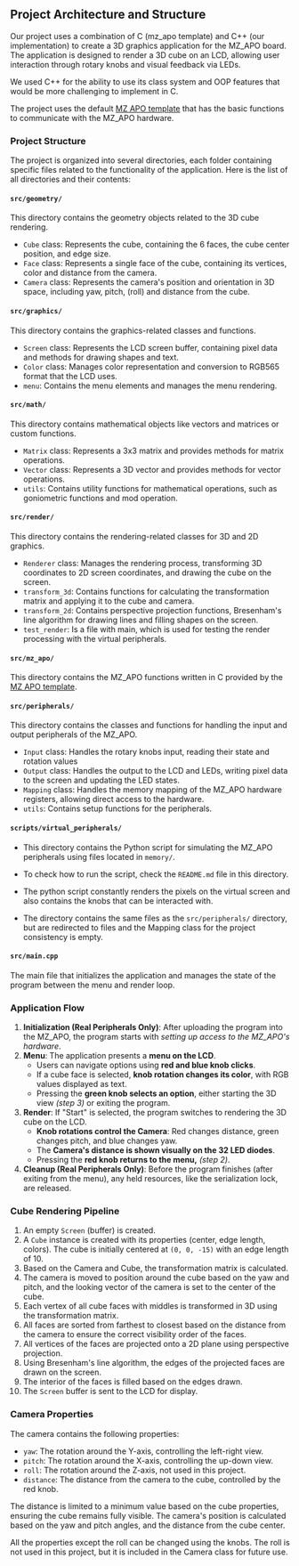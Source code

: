 ## Project Architecture and Structure

Our project uses a combination of C (mz_apo template) and C++ (our implementation) to create a 3D graphics application for the MZ_APO board.
The application is designed to render a 3D cube on an LCD, allowing user interaction through rotary knobs and visual feedback via LEDs.

We used C++ for the ability to use its class system and OOP features that would be more challenging to implement in C.

The project uses the default [MZ APO template](https://cw.fel.cvut.cz/b242/courses/b35apo/semestral/template) that has the basic functions to communicate with the MZ_APO hardware.
### Project Structure

The project is organized into several directories, each folder containing specific files related to the functionality of the application.
Here is the list of all directories and their contents:

#### `src/geometry/`

This directory contains the geometry objects related to the 3D cube rendering.

- `Cube` class: Represents the cube, containing the 6 faces, the cube center position, and edge size.
- `Face` class: Represents a single face of the cube, containing its vertices, color and distance from the camera.
- `Camera` class: Represents the camera's position and orientation in 3D space, including yaw, pitch, (roll) and distance from the cube.

#### `src/graphics/`

This directory contains the graphics-related classes and functions.

- `Screen` class: Represents the LCD screen buffer, containing pixel data and methods for drawing shapes and text.
- `Color` class: Manages color representation and conversion to RGB565 format that the LCD uses.
- `menu`: Contains the menu elements and manages the menu rendering.

#### `src/math/`

This directory contains mathematical objects like vectors and matrices or custom functions.

- `Matrix` class: Represents a 3x3 matrix and provides methods for matrix operations.
- `Vector` class: Represents a 3D vector and provides methods for vector operations.
- `utils`: Contains utility functions for mathematical operations, such as goniometric functions and mod operation.

#### `src/render/`

This directory contains the rendering-related classes for 3D and 2D graphics.

- `Renderer` class: Manages the rendering process, transforming 3D coordinates to 2D screen coordinates, and drawing the cube on the screen.
- `transform_3d`: Contains functions for calculating the transformation matrix and applying it to the cube and camera.
- `transform_2d`: Contains perspective projection functions, Bresenham's line algorithm for drawing lines and filling shapes on the screen.
- `test_render`: Is a file with main, which is used for testing the render processing with the virtual peripherals.

#### `src/mz_apo/`

This directory contains the MZ_APO functions written in C provided by the [MZ APO template](https://cw.fel.cvut.cz/b242/courses/b35apo/semestral/template).

#### `src/peripherals/`

This directory contains the classes and functions for handling the input and output peripherals of the MZ_APO.

- `Input` class: Handles the rotary knobs input, reading their state and rotation values
- `Output` class: Handles the output to the LCD and LEDs, writing pixel data to the screen and updating the LED states.
- `Mapping` class: Handles the memory mapping of the MZ_APO hardware registers, allowing direct access to the hardware.
- `utils`: Contains setup functions for the peripherals.

#### `scripts/virtual_peripherals/`

- This directory contains the Python script for simulating the MZ_APO peripherals using files located in `memory/`.

- To check how to run the script, check the `README.md` file in this directory.

- The python script constantly renders the pixels on the virtual screen and also contains the knobs that can be interacted with.

- The directory contains the same files as the `src/peripherals/` directory, but are redirected to files and the Mapping class for the project consistency is empty.


#### `src/main.cpp`

The main file that initializes the application and manages the state of the program between the menu and render loop.

### Application Flow

1. **Initialization (Real Peripherals Only)**: After uploading the program into the MZ_APO, the program starts with *setting up access to the MZ_APO's hardware*.
2. **Menu**: The application presents a **menu on the LCD**.
    *   Users can navigate options using **red and blue knob clicks**.
    *   If a cube face is selected, **knob rotation changes its color**, with RGB values displayed as text.
    *   Pressing the **green knob selects an option**, either starting the 3D view *(step 3)* or exiting the program.
3. **Render**: If "Start" is selected, the program switches to rendering the 3D cube on the LCD.
    *   **Knob rotations control the Camera**: Red changes distance, green changes pitch, and blue changes yaw.
    *   The **Camera's distance is shown visually on the 32 LED diodes**.
    *   Pressing the **red knob returns to the menu,** *(step 2)*.
4. **Cleanup (Real Peripherals Only)**: Before the program finishes (after exiting from the menu), any held resources, like the serialization lock, are released.

### Cube Rendering Pipeline

1. An empty `Screen` (buffer) is created.
2. A `Cube` instance is created with its properties (center, edge length, colors). The cube is initially centered at `(0, 0, -15)` with an edge length of 10.
3. Based on the Camera and Cube, the transformation matrix is calculated. 
4. The camera is moved to position around the cube based on the yaw and pitch, and the looking vector of the camera is set to the center of the cube.
5. Each vertex of all cube faces with middles is transformed in 3D using the transformation matrix.
6. All faces are sorted from farthest to closest based on the distance from the camera to ensure the correct visibility order of the faces.
7. All vertices of the faces are projected onto a 2D plane using perspective projection.
8. Using Bresenham's line algorithm, the edges of the projected faces are drawn on the screen.
9. The interior of the faces is filled based on the edges drawn.
10. The `Screen` buffer is sent to the LCD for display.

### Camera Properties

The camera contains the following properties:
- `yaw`: The rotation around the Y-axis, controlling the left-right view.
- `pitch`: The rotation around the X-axis, controlling the up-down view.
- `roll`: The rotation around the Z-axis, not used in this project.
- `distance`: The distance from the camera to the cube, controlled by the red knob.

The distance is limited to a minimum value based on the cube properties, ensuring the cube remains fully visible. The camera's position is calculated based on the yaw and pitch angles, and the distance from the cube center.

All the properties except the roll can be changed using the knobs. The roll is not used in this project, but it is included in the Camera class for future use.